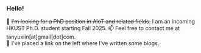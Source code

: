 ### Hello!

🔭 ~~I'm looking for a PhD position in AIoT and related fields.~~ I am an incoming HKUST Ph.D. student starting Fall 2025. 
📫 Feel free to contact me at tanyuxiin[at]gmail[dot]com.    
📖 I've placed a link on the left where I've written some blogs. 
